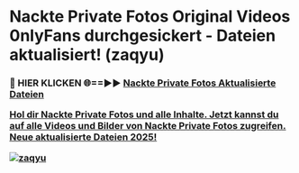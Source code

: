 # Nackte Private Fotos Original Videos 0nlyFans durchgesickert - Dateien aktualisiert! (zaqyu)

<h3>🔴 HIER KLICKEN 🌐==►► <a href="https://tinyurl.com/h6vf6nb8" rel="nofollow">Nackte Private Fotos Aktualisierte Dateien

Hol dir Nackte Private Fotos und alle Inhalte. Jetzt kannst du auf alle Videos und Bilder von Nackte Private Fotos zugreifen. Neue aktualisierte Dateien 2025!

[![zaqyu](https://i.imgur.com/sD4kR3V.gif)](https://tinyurl.com/h6vf6nb8)
